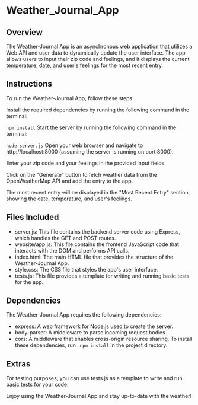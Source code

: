 # Weather_Journal_App


## Overview
The Weather-Journal App is an asynchronous web application that utilizes a Web API and user data to dynamically update the user interface. The app allows users to input their zip code and feelings, and it displays the current temperature, date, and user's feelings for the most recent entry.

## Instructions
To run the Weather-Journal App, follow these steps:

Install the required dependencies by running the following command in the terminal:


```npm install```
Start the server by running the following command in the terminal:


```node server.js```
Open your web browser and navigate to http://localhost:8000 (assuming the server is running on port 8000).

Enter your zip code and your feelings in the provided input fields.

Click on the "Generate" button to fetch weather data from the OpenWeatherMap API and add the entry to the app.

The most recent entry will be displayed in the "Most Recent Entry" section, showing the date, temperature, and user's feelings.

## Files Included
- server.js: This file contains the backend server code using Express, which handles the GET and POST routes.
- website/app.js: This file contains the frontend JavaScript code that interacts with the DOM and performs API calls.
- index.html: The main HTML file that provides the structure of the Weather-Journal App.
- style.css: The CSS file that styles the app's user interface.
- tests.js: This file provides a template for writing and running basic tests for the app.
## Dependencies
The Weather-Journal App requires the following dependencies:

- express: A web framework for Node.js used to create the server.
- body-parser: A middleware to parse incoming request bodies.
- cors: A middleware that enables cross-origin resource sharing.
To install these dependencies, run ``` npm install``` in the project directory.

## Extras
For testing purposes, you can use tests.js as a template to write and run basic tests for your code.

Enjoy using the Weather-Journal App and stay up-to-date with the weather!

